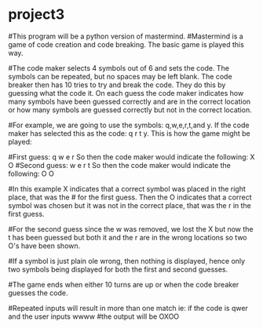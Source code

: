 # project3
#This program will be a python version of mastermind.
#Mastermind is a game of code creation and code breaking. The basic game is played this way.

#The code maker selects 4 symbols out of 6 and sets the code. The symbols can be repeated, but no spaces may be left blank. The code breaker then has 10 tries to try and break the code. They do this by guessing what the code it. On each guess the code maker indicates how many symbols have been guessed correctly and are in the correct location or how many symbols are guessed correctly but not in the correct location.

#For example, we are going to use the symbols: q,w,e,r,t,and y. If the code maker has selected this as the code: q r t y. This is how the game might be played:

#First guess: q w e r So then the code maker would indicate the following: X O 
#Second guess: w e r t So then the code maker would indicate the following: O O

#In this example X indicates that a correct symbol was placed in the right place, that was the # for the first guess. Then the O indicates that a correct symbol was chosen but it was not in the correct place, that was the r in the first guess.

#For the second guess since the w was removed, we lost the X but now the t has been guessed but both it and the r are in the wrong locations so two O's have been shown.

#If a symbol is just plain ole wrong, then nothing is displayed, hence only two symbols being displayed for both the first and second guesses.

#The game ends when either 10 turns are up or when the code breaker guesses the code.

#Repeated inputs will result in more than one match ie: if the code is qwer and the user inputs wwww
#the output will be OXOO
